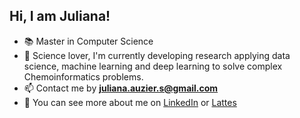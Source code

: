 <p align="center">
  <h2>Hi, I am Juliana!</h2>
</p>

- 📚 Master in Computer Science
- 🌱 Science lover, I'm currently developing research applying data science, machine learning and deep learning to solve complex Chemoinformatics problems.
- 📫 Contact me by **juliana.auzier.s@gmail.com**
- 📄 You can see more about me on [LinkedIn](https://www.linkedin.com/in/juliana-auzier/) or [Lattes](https://lattes.cnpq.br/9752379615024282)

